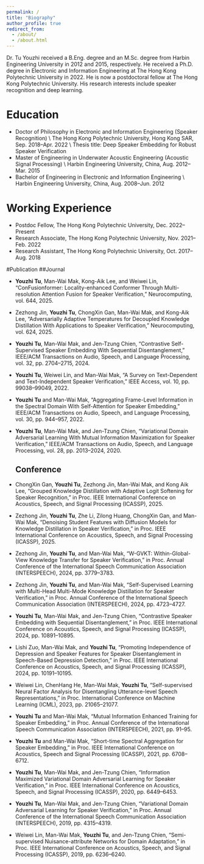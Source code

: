 ```yaml
---
permalink: /
title: "Biography"
author_profile: true
redirect_from: 
  - /about/
  - /about.html
---
```


Dr. Tu Youzhi received a B.Eng. degree and an M.Sc. degree from Harbin Engineering University in 2012 and 2015, respectively. He received a Ph.D. degree in Electronic and Information Engineering at The Hong Kong Polytechnic University in 2022. He is now a postdoctoral fellow at The Hong Kong Polytechnic University. His research interests include speaker recognition and deep learning.

Education
======
- Doctor of Philosophy in Electronic and Information Engineering (Speaker Recognition) \\
The Hong Kong Polytechnic University, Hong Kong SAR, Sep. 2018–Apr. 2022 \\
Thesis title: Deep Speaker Embedding for Robust Speaker Verification
- Master of Engineering in Underwater Acoustic Engineering (Acoustic Signal Processing) \\
Harbin Engineering University, China, Aug. 2012–Mar. 2015
- Bachelor of Engineering in Electronic and Information Engineering \\
Harbin Engineering University, China, Aug. 2008–Jun. 2012

Working Experience
======
- Postdoc Fellow, The Hong Kong Polytechnic University, Dec. 2022–Present
- Research Associate, The Hong Kong Polytechnic University, Nov. 2021–Feb. 2022
- Research Assistant, The Hong Kong Polytechnic University, Oct. 2017–Aug. 2018

#Publication
##Journal
- **Youzhi Tu**, Man-Wai Mak, Kong-Aik Lee, and Weiwei Lin, “ConFusionformer: Locality-enhanced Conformer Through Multi-resolution Attention Fusion for Speaker Verification,” Neurocomputing, vol. 644, 2025.
- Zezhong Jin, **Youzhi Tu**, ChongXin Gan, Man-Wai Mak, and Kong-Aik Lee, “Adversarially Adaptive Temperatures for Decoupled Knowledge Distillation With Applications to Speaker Verification,” Neurocomputing, vol. 624, 2025.
- **Youzhi Tu**, Man-Wai Mak, and Jen-Tzung Chien, “Contrastive Self-Supervised Speaker Embedding With Sequential Disentanglement,” IEEE/ACM Transactions on Audio, Speech, and Language Processing, vol. 32, pp. 2704–2715, 2024.
- **Youzhi Tu**, Weiwei Lin, and Man-Wai Mak, “A Survey on Text-Dependent and Text-Independent Speaker Verification,” IEEE Access, vol. 10, pp. 99038–99049, 2022.
- **Youzhi Tu** and Man-Wai Mak, “Aggregating Frame-Level Information in the Spectral Domain With Self-Attention for Speaker Embedding,” IEEE/ACM Transactions on Audio, Speech, and Language Processing, vol. 30, pp. 944–957, 2022.
- **Youzhi Tu**, Man-Wai Mak, and Jen-Tzung Chien, “Variational Domain Adversarial Learning With Mutual Information Maximization for Speaker Verification,” IEEE/ACM Transactions on Audio, Speech, and Language Processing, vol. 28, pp. 2013–2024, 2020.
  
  Conference
  ------
- ChongXin Gan, **Youzhi Tu**, Zezhong Jin, Man-Wai Mak, and Kong Aik Lee, “Grouped Knowledge Distillation with Adaptive Logit Softening for Speaker Recognition,” in Proc. IEEE International Conference on Acoustics, Speech, and Signal Processing (ICASSP), 2025.
- Zezhong Jin, **Youzhi Tu**, Zhe Li, Zilong Huang, ChongXin Gan, and Man-Wai Mak, “Denoising Student Features with Diffusion Models for Knowledge Distillation in Speaker Verification,” in Proc. IEEE International Conference on Acoustics, Speech, and Signal Processing (ICASSP), 2025.
- Zezhong Jin, **Youzhi Tu**, and Man-Wai Mak, “W-GVKT: Within-Global-View Knowledge Transfer for Speaker Verification,” in Proc. Annual Conference of the International Speech Communication Association (INTERSPEECH), 2024, pp. 3779–3783.
- Zezhong Jin, **Youzhi Tu**, and Man-Wai Mak, “Self-Supervised Learning with Multi-Head Multi-Mode Knowledge Distillation for Speaker Verification,” in Proc. Annual Conference of the International Speech Communication Association (INTERSPEECH), 2024, pp. 4723–4727.
- **Youzhi Tu**, Man-Wai Mak, and Jen-Tzung Chien, “Contrastive Speaker Embedding with Sequential Disentanglement,” in Proc. IEEE International Conference on Acoustics, Speech, and Signal Processing (ICASSP), 2024, pp. 10891–10895.
- Lishi Zuo, Man-Wai Mak, and **Youzhi Tu**, “Promoting Independence of Depression and Speaker Features for Speaker Disentanglement in Speech-Based Depression Detection,” in Proc. IEEE International Conference on Acoustics, Speech, and Signal Processing (ICASSP),
2024, pp. 10191–10195.
- Weiwei Lin, ChenHang He, Man-Wai Mak, **Youzhi Tu**, “Self-supervised Neural Factor Analysis for Disentangling Utterance-level Speech Representations,” in Proc. International Conference on Machine Learning (ICML), 2023, pp. 21065–21077.
- **Youzhi Tu** and Man-Wai Mak, “Mutual Information Enhanced Training for Speaker Embedding,” in Proc. Annual Conference of the International Speech Communication Association (INTERSPEECH), 2021, pp. 91–95.
- **Youzhi Tu** and Man-Wai Mak, “Short-time Spectral Aggregation for Speaker Embedding,” in Proc. IEEE International Conference on Acoustics, Speech and Signal Processing (ICASSP), 2021, pp. 6708–6712.
- **Youzhi Tu**, Man-Wai Mak, and Jen-Tzung Chien, “Information Maximized Variational Domain Adversarial Learning for Speaker Verification,” in Proc. IEEE International Conference on Acoustics, Speech, and Signal Processing (ICASSP), 2020, pp. 6449–6453.
- **Youzhi Tu**, Man-Wai Mak, and Jen-Tzung Chien, “Variational Domain Adversarial Learning for Speaker Verification,” in Proc. Annual Conference of the International Speech Communication Association (INTERSPEECH), 2019, pp. 4315–4319.
- Weiwei Lin, Man-Wai Mak, **Youzhi Tu**, and Jen-Tzung Chien, “Semi-supervised Nuisance-attribute Networks for Domain Adaptation,” in Proc. IEEE International Conference on Acoustics, Speech, and Signal Processing (ICASSP), 2019, pp. 6236–6240.

